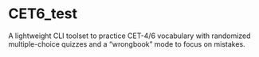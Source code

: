# CET6_test
A lightweight CLI toolset to practice CET-4/6 vocabulary with randomized multiple-choice quizzes and a “wrongbook” mode to focus on mistakes.
